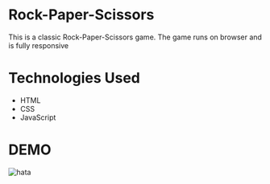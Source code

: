 # Rock-Paper-Scissors
This is a classic Rock-Paper-Scissors game. The game runs on browser and is fully responsive
# Technologies Used
* HTML
* CSS
* JavaScript

# DEMO
![hata](https://github.com/birkanTonkal/Rock-Paper-Scissors-CSS-JS/blob/main/images/rockPaperScissors.gif)
